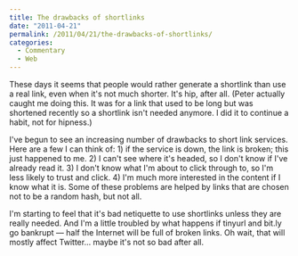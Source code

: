 ```yaml
---
title: The drawbacks of shortlinks
date: "2011-04-21"
permalink: /2011/04/21/the-drawbacks-of-shortlinks/
categories:
  - Commentary
  - Web
---
```

These days it seems that people would rather generate a shortlink than use a real link, even when it's not much shorter. It's hip, after all. (Peter actually caught me doing this. It was for a link that used to be long but was shortened recently so a shortlink isn't needed anymore. I did it to continue a habit, not for hipness.)

I've begun to see an increasing number of drawbacks to short link services. Here are a few I can think of: 1) if the service is down, the link is broken; this just happened to me. 2) I can't see where it's headed, so I don't know if I've already read it. 3) I don't know what I'm about to click through to, so I'm less likely to trust and click. 4) I'm much more interested in the content if I know what it is. Some of these problems are helped by links that are chosen not to be a random hash, but not all.

I'm starting to feel that it's bad netiquette to use shortlinks unless they are really needed. And I'm a little troubled by what happens if tinyurl and bit.ly go bankrupt &#8212; half the Internet will be full of broken links. Oh wait, that will mostly affect Twitter&#8230; maybe it's not so bad after all.
